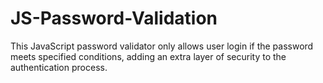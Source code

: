 # JS-Password-Validation
This JavaScript password validator only allows user login if the password meets specified conditions, adding an extra layer of security to the authentication process.
